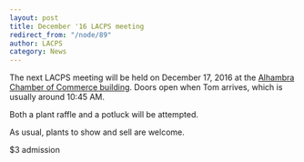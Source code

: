 ```yaml
---
layout: post
title: December '16 LACPS meeting
redirect_from: "/node/89"
author: LACPS
category: News
---
```


The next LACPS meeting will be held on December 17, 2016 at the [Alhambra Chamber of Commerce building](http://lacps.net/where-to-go). Doors open when Tom arrives, which is usually around 10:45 AM.

Both a plant raffle and a potluck will be attempted.

As usual, plants to show and sell are welcome.

$3 admission
